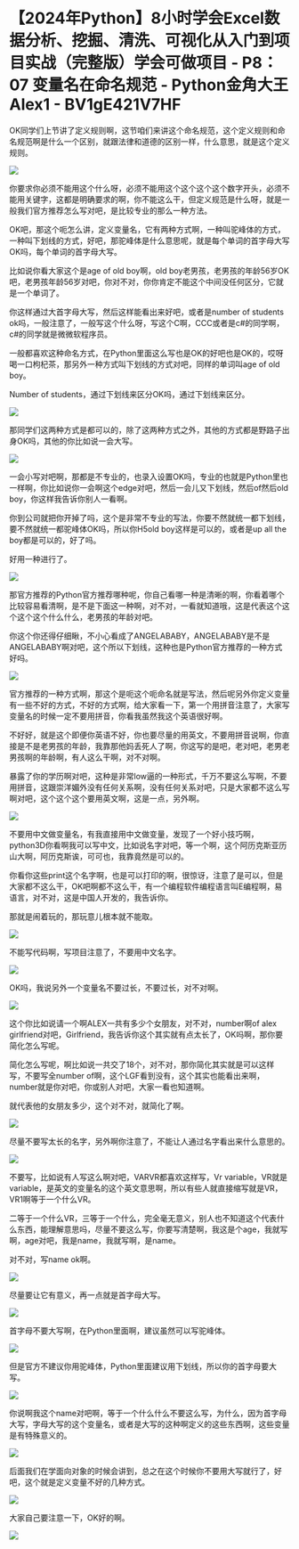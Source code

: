 # 【2024年Python】8小时学会Excel数据分析、挖掘、清洗、可视化从入门到项目实战（完整版）学会可做项目 - P8：07 变量名在命名规范 - Python金角大王Alex1 - BV1gE421V7HF

OK同学们上节讲了定义规则啊，这节咱们来讲这个命名规范，这个定义规则和命名规范啊是什么一个区别，就跟法律和道德的区别一样，什么意思，就是这个定义规则。



![](img/a921365680373f9183169037baf11b6c_1.png)

你要求你必须不能用这个什么呀，必须不能用这个这个这个这个数字开头，必须不能用关键字，这都是明确要求的啊，你不能这么干，但定义规范是什么呀，就是一般我们官方推荐怎么写对吧，是比较专业的那么一种方法。

OK吧，那这个呃怎么讲，定义变量名，它有两种方式啊，一种叫驼峰体的方式，一种叫下划线的方式，好吧，那驼峰体是什么意思呢，就是每个单词的首字母大写OK吗，每个单词的首字母大写。

比如说你看大家这个是age of old boy啊，old boy老男孩，老男孩的年龄56岁OK吧，老男孩年龄56岁对吧，你对不对，你你肯定不能这个中间没任何区分，它就是一个单词了。

你这样通过大首字母大写，然后这样能看出来好吧，或者是number of students ok吗，一般注意了，一般写这个什么呀，写这个C啊，CCC或者是c#的同学啊，c#的同学就是微微软程序员。

一般都喜欢这种命名方式，在Python里面这么写也是OK的好吧也是OK的，哎呀喝一口枸杞茶，那另外一种方式叫下划线的方式对吧，同样的单词叫age of old boy。

Number of students，通过下划线来区分OK吗，通过下划线来区分。

![](img/a921365680373f9183169037baf11b6c_3.png)

那同学们这两种方式是都可以的，除了这两种方式之外，其他的方式都是野路子出身OK吗，其他的你比如说一会大写。



![](img/a921365680373f9183169037baf11b6c_5.png)

一会小写对吧啊，那都是不专业的，也录入设置OK吗，专业的也就是Python里也一样啊，你比如说你一会啊这个edge对吧，然后一会儿又下划线，然后of然后old boy，你这样我告诉你别人一看啊。

你到公司就把你开掉了吗，这个是非常不专业的写法，你要不然就统一都下划线，要不然就统一都驼峰体OK吗，所以你H5old boy这样是可以的，或者是up all the boy都是可以的，好了吗。

好用一种进行了。

![](img/a921365680373f9183169037baf11b6c_7.png)

那官方推荐的Python官方推荐哪种呢，你自己看哪一种是清晰的啊，你看着哪个比较容易看清啊，是不是下面这一种啊，对不对，一看就知道哦，这是代表这个这个这个这个什么什么，老男孩的年龄对吧。

你这个你还得仔细瞅，不小心看成了ANGELABABY，ANGELABABY是不是ANGELABABY啊对吧，这个所以下划线，这种也是Python官方推荐的一种方式好吗。



![](img/a921365680373f9183169037baf11b6c_9.png)

官方推荐的一种方式啊，那这个是呃这个呃命名就是写法，然后呢另外你定义变量有一些不好的方式，不好的方式啊，给大家看一下，第一个用拼音注意了，大家写变量名的时候一定不要用拼音，你看我虽然我这个英语很好啊。

不好好，就是这个即便你英语不好，你也要尽量的用英文，不要用拼音说啊，你直接是不是老男孩的年龄，我靠那他妈丢死人了啊，你这写的是吧，老对吧，老男老男孩啊的年龄啊，有人这么干啊，对不对啊。

暴露了你的学历啊对吧，这种是非常low逼的一种形式，千万不要这么写啊，不要用拼音，这跟崇洋媚外没有任何关系啊，没有任何关系对吧，只是大家都不这么写啊对吧，这个这个这个要用英文啊，这是一点，另外啊。



![](img/a921365680373f9183169037baf11b6c_11.png)

不要用中文做变量名，有我直接用中文做变量，发现了一个好小技巧啊，python3D你看啊我可以写中文，比如说名字对吧，等一个啊，这个阿历克斯亚历山大啊，阿历克斯诶，可可也，我靠竟然是可以的。

你看你这些print这个名字啊，也是可以打印的啊，很惊讶，注意了是可以，但是大家都不这么干，OK吧啊都不这么干，有一个编程软件编程语言叫E编程啊，易语言，对不对，这是中国人开发的，我告诉你。

那就是闹着玩的，那玩意儿根本就不能取。

![](img/a921365680373f9183169037baf11b6c_13.png)

不能写代码啊，写项目注意了，不要用中文名字。

![](img/a921365680373f9183169037baf11b6c_15.png)

OK吗，我说另外一个变量名不要过长，不要过长，对不对啊。

![](img/a921365680373f9183169037baf11b6c_17.png)

这个你比如说请一个啊ALEX一共有多少个女朋友，对不对，number啊of alex girlfriend对吧，Girlfriend，我告诉你这个其实就有点太长了，OK吗啊，那你要简化怎么写呢。

简化怎么写呢，啊比如说一共交了18个，对不对，那你简化其实就是可以这样写，不要写全number of啊，这个LGF看到没有，这个其实也能看出来啊，number就是你对吧，你或别人对吧，大家一看也知道啊。

就代表他的女朋友多少，这个对不对，就简化了啊。

![](img/a921365680373f9183169037baf11b6c_19.png)

尽量不要写太长的名字，另外啊你注意了，不能让人通过名字看出来什么意思的。

![](img/a921365680373f9183169037baf11b6c_21.png)

不要写，比如说有人写这么啊对吧，VARVR都喜欢这样写，Vr variable，VR就是variable，是英文的变量名的这个英文意思啊，所以有些人就直接缩写就是VR，VR1啊等于一个什么VR。

二等于一个什么VR，三等于一个什么，完全毫无意义，别人也不知道这个代表什么东西，能理解意思吗，尽量不要这么写，你要写清楚啊，我这是个age，我就写啊，age对吧，我是name，我就写啊，是name。

对不对，写name ok啊。

![](img/a921365680373f9183169037baf11b6c_23.png)

尽量要让它有意义，再一点就是首字母大写。

![](img/a921365680373f9183169037baf11b6c_25.png)

首字母不要大写啊，在Python里面啊，建议虽然可以写驼峰体。

![](img/a921365680373f9183169037baf11b6c_27.png)

但是官方不建议你用驼峰体，Python里面建议用下划线，所以你的首字母要大写。

![](img/a921365680373f9183169037baf11b6c_29.png)

你说啊我这个name对吧啊，等于一个什么什么不要这么写，为什么，因为首字母大写，字母大写的这个变量名，或者是大写的这种啊定义的这些东西啊，这些变量是有特殊意义的。



![](img/a921365680373f9183169037baf11b6c_31.png)

后面我们在学面向对象的时候会讲到，总之在这个时候你不要用大写就行了，好吧，这个就是定义变量不好的几种方式。



![](img/a921365680373f9183169037baf11b6c_33.png)

大家自己要注意一下，OK好的啊。

![](img/a921365680373f9183169037baf11b6c_35.png)